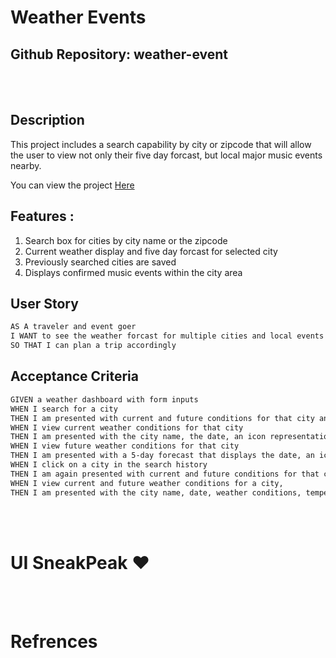 # Weather Events

## Github Repository: weather-event

<br></br>

## Description

This project includes a search capability by city or zipcode that will allow the user to view not only their five day forcast, but local major music events nearby.

You can view the project <a href = " ">Here</a>

##  Features :

1) Search box for cities by city name or the zipcode
2) Current weather display and five day forcast for selected city
3) Previously searched cities are saved
4) Displays confirmed music events within the city area 

## User Story

```md
AS A traveler and event goer
I WANT to see the weather forcast for multiple cities and local events
SO THAT I can plan a trip accordingly

```

## Acceptance Criteria

```md
GIVEN a weather dashboard with form inputs
WHEN I search for a city
THEN I am presented with current and future conditions for that city and that city is added to the search history
WHEN I view current weather conditions for that city
THEN I am presented with the city name, the date, an icon representation of weather conditions, the temperature, the humidity, and the the wind speed
WHEN I view future weather conditions for that city
THEN I am presented with a 5-day forecast that displays the date, an icon representation of weather conditions, the temperature, the wind speed, and the humidity
WHEN I click on a city in the search history
THEN I am again presented with current and future conditions for that city
WHEN I view current and future weather conditions for a city,
THEN I am presented with the city name, date, weather conditions, temperature, humidity, and wind speed, as well as local events related to that city.

```

<br></br>

# UI SneakPeak ❤️

<br><br>

# Refrences
